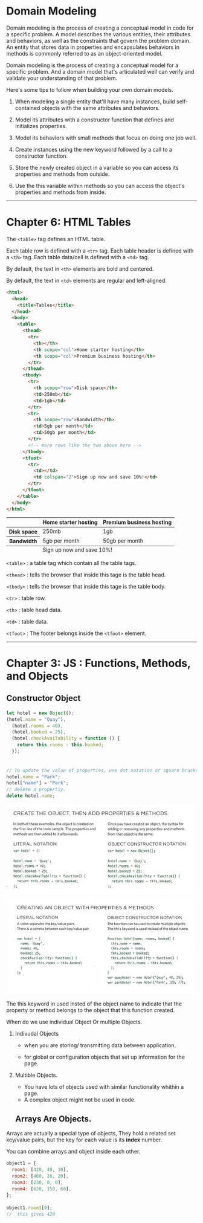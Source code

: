 # **Domain Modeling**

Domain modeling is the process of creating a conceptual model in code for a specific problem. A model describes the various entities, their attributes and behaviors, as well as the constraints that govern the problem domain. An entity that stores data in properties and encapsulates behaviors in methods is commonly referred to as an object-oriented model.

Domain modeling is the process of creating a conceptual model for a specific problem. And a domain model that's articulated well can verify and validate your understanding of that problem.

Here's some tips to follow when building your own domain models.

1.  When modeling a single entity that'll have many instances, build self-contained objects with the same attributes and behaviors.

2.  Model its attributes with a constructor function that defines and initializes properties.

3.  Model its behaviors with small methods that focus on doing one job well.

4.  Create instances using the new keyword followed by a call to a constructor function.

5.  Store the newly created object in a variable so you can access its properties and methods from outside.

6.  Use the this variable within methods so you can access the object's properties and methods from inside.

----------------------------------------------

# **Chapter 6: HTML Tables**

The `<table>` tag defines an HTML table.

Each table row is defined with a `<tr>` tag. Each table header is defined with a `<th>` tag. Each table data/cell is defined with a `<td>` tag.

By default, the text in `<th>` elements are bold and centered.

By default, the text in `<td>` elements are regular and left-aligned.


```html
<html>
  <head>
    <title>Tables</title>
  </head>
  <body>
    <table>
      <thead>
        <tr>
          <th></th>
          <th scope="col">Home starter hosting</th>
          <th scope="col">Premium business hosting</th>
        </tr>
      </thead>
      <tbody>
        <tr>
          <th scope="row">Disk space</th>
          <td>250mb</td>
          <td>1gb</td>
        </tr>
        <tr>
          <th scope="row">Bandwidth</th>
          <td>5gb per month</td>
          <td>50gb per month</td>
        </tr>
        <!-- more rows like the two above here -->
      </tbody>
      <tfoot>
        <tr>
          <td></td>
          <td colspan="2">Sign up now and save 10%!</td>
        </tr>
      </tfoot>
    </table>
  </body>
</html>
```
<html>
 <head>
 <title>Tables</title>
 </head>
 <body>
 <table>
 <thead>
 <tr>
 <th></th>
 <th scope="col">Home starter hosting</th>
 <th scope="col">Premium business hosting</th>
   </tr>
 </thead>
 <tbody>
 <tr>
 <th scope="row">Disk space</th>
 <td>250mb</td>
 <td>1gb</td>
 </tr>
 <tr>
 <th scope="row">Bandwidth</th>
 <td>5gb per month</td>
 <td>50gb per month</td>
 </tr>
<!-- more rows like the two above here -->
 </tbody>
 <tfoot>
 <tr>
 <td></td>
 <td colspan="2">Sign up now and save 10%!</td>
 </tr>
 </tfoot>
 </table>
 </body>
</html>


`<table>` : a table tag which contain all the table tags.

`<thead>` : tells the browser that inside this tage is the table head.

`<tbody>` : tells the browser that inside this tage is the table body.

`<tr>` : table row.

`<th>` : table head data.

`<td>` : table data.

`<tfoot>` : The footer belongs inside the `<tfoot>` element.

--------------

# **Chapter 3: JS : Functions, Methods, and Objects**

## Constructor Object 

```js
let hotel = new Object();
(hotel.name = "Quay"),
  (hotel.rooms = 40),
  (hotel.booked = 25),
  (hotel.checkAvailability = function () {
    return this.rooms - this.booked;
  });


// To update the value of properties, use dot notation or square brackets.
hotel.name = "Park";
hotel["name"] = "Park";
// delete a propertiy.
delete hotel.name;
```
![object write way](./8.png)
![object write way](./9.png)

The this keyword in used insted of the object name to indicate that the property or method belongs to the object that this function created.

When do we use individual Object Or multiple Objects.

1. Indivudal Objects

   - when you are storing/ transmitting data between application.

   - for global or configuration objects that set up information for the page.

2. Multible Objects.

   - You have lots of objects used with similar functionality whithin a page.
   - A complex object might not be used in code.

   ## Arrays Are Objects.

Arrays are actually a special type of objects, They hold a related set key/value pairs, but the key for each value is its **index** number.

You can combine arrays and object inside each other.

```javascript
object1 = {
  room1: [420, 40, 10],
  room2: [460, 20, 20],
  room3: [230, 0, 0],
  room4: [620, 150, 60],
};

object1.room1[0];
//  this gives 420
```